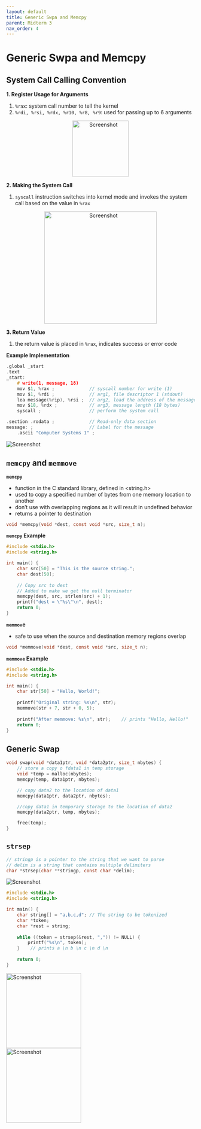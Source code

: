 ```yaml
---
layout: default
title: Generic Swpa and Memcpy
parent: Midterm 3
nav_order: 4
---
```

# Generic Swpa and Memcpy
## System Call Calling Convention
**1. Register Usage for Arguments**
1. `%rax`: system call number to tell the kernel
2. `%rdi, %rsi, %rdx, %r10, %r8, %r9`: used for passing up to 6 arguments
<div style="text-align: center;">
  <img src="{{ '/images/Screen Shot 2024-05-04 at 3.40.48 PM 1.png' | relative_url }}" alt="Screenshot" width="150">
</div>

**2. Making the System Call**
1. `syscall` instruction switches into kernel mode and invokes the system call based on the value in `%rax`
<div style="text-align: center;">
  <img src="{{ '/images/Screen Shot 2024-05-04 at 3.25.25 PM.png' | relative_url }}" alt="Screenshot" width="300">
</div>

**3. Return Value**
 1. the return value is placed in `%rax`, indicates success or error code

**Example Implementation**

```c
.global _start
.text
_start:
	# write(1, message, 18)
	mov $1, %rax ;             // syscall number for write (1)
	mov $1, %rdi ;             // arg1, file descriptor 1 (stdout)
	lea message(%rip), %rsi ;  // arg2, load the address of the message
	mov $18, %rdx ;            // arg3, message length (18 bytes)
	syscall ;                  // perform the system call

.section .rodata ;             // Read-only data section
message: ;                     // Label for the message
	.ascii "Computer Systems 1" ;
```

<div>
  <img src="{{ '/images/Screen Shot 2024-05-04 at 3.32.11 PM 1.png' | relative_url }}" alt="Screenshot">
</div>

## `memcpy` and `memmove`
**`memcpy`**
-  function in the C standard library, defined in <string.h>
- used to copy a specified number of bytes from one memory location to another
- don’t use with overlapping regions as it will result in undefined behavior
- returns a pointer to destination

```c
void *memcpy(void *dest, const void *src, size_t n);
```

**`memcpy` Example**

```c
#include <stdio.h>
#include <string.h>

int main() {
	char src[50] = "This is the source string.";
	char dest[50];
	
	// Copy src to dest
	// Added to make we get the null terminator
	memcpy(dest, src, strlen(src) + 1);
	printf("dest = \"%s\"\n", dest);
	return 0;
}
```

**`memmov`e**
- safe to use when the source and destination memory regions overlap

```c
void *memmove(void *dest, const void *src, size_t n);
```

**`memmove` Example**

```c
#include <stdio.h>
#include <string.h>

int main() {
	char str[50] = "Hello, World!";
	
	printf("Original string: %s\n", str);
	memmove(str + 7, str + 0, 5);
	
	printf("After memmove: %s\n", str);    // prints "Hello, Hello!"
	return 0;
}
```

## Generic Swap

```c
void swap(void *data1ptr, void *data2ptr, size_t nbytes) {
	// store a copy o fdata1 in temp storage
	void *temp = malloc(nbytes);
	memcpy(temp, data1ptr, nbytes);

	// copy data2 to the location of data1
	memcpy(data1ptr, data2ptr, nbytes);

	//copy data1 in temporary storage to the location of data2
	memcpy(data2ptr, temp, nbytes);

	free(temp);
}
```

## `strsep`

```c
// stringp is a pointer to the string that we want to parse
// delim is a string that contains multiple delimiters
char *strsep(char **stringp, const char *delim);
```
<div>
  <img src="{{ '/images/Screen Shot 2024-05-04 at 4.25.15 PM 1.png' | relative_url }}" alt="Screenshot">
</div>


```c
#include <stdio.h>
#include <string.h>

int main() {
	char string[] = "a,b,c,d"; // The string to be tokenized
	char *token;
	char *rest = string;
	
	while ((token = strsep(&rest, ",")) != NULL) {
		printf("%s\n", token);
	}    // prints a \n b \n c \n d \n
	
	return 0;
}
```

<div style="center;">
  <img src="{{ '/images/Screen Shot 2024-05-04 at 4.25.15 PM 1.png' | relative_url }}" alt="Screenshot" width="200">
</div>
<div style="center;">
  <img src="{{ '/images/Screen Shot 2024-05-04 at 4.32.02 PM 1.png' | relative_url }}" alt="Screenshot" width="200">
</div>
